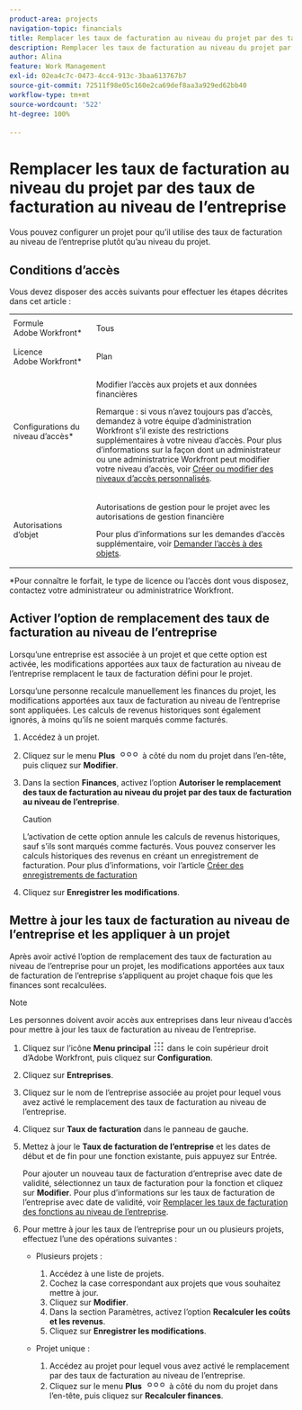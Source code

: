 ```yaml
---
product-area: projects
navigation-topic: financials
title: Remplacer les taux de facturation au niveau du projet par des taux de facturation au niveau de l’entreprise
description: Remplacer les taux de facturation au niveau du projet par des taux de facturation au niveau de l’entreprise
author: Alina
feature: Work Management
exl-id: 02ea4c7c-0473-4cc4-913c-3baa613767b7
source-git-commit: 72511f98e05c160e2ca69def8aa3a929ed62bb40
workflow-type: tm+mt
source-wordcount: '522'
ht-degree: 100%

---
```


# Remplacer les taux de facturation au niveau du projet par des taux de facturation au niveau de l’entreprise

<!--
<p data-mc-conditions="QuicksilverOrClassic.Draft mode">(NOTE: THIS IS LINKED TO THE UI IN THE EDIT PROJECT MODAL)</p>
-->

Vous pouvez configurer un projet pour qu’il utilise des taux de facturation au niveau de l’entreprise plutôt qu’au niveau du projet.

## Conditions d’accès

Vous devez disposer des accès suivants pour effectuer les étapes décrites dans cet article :

<table style="table-layout:auto"> 
 <col> 
 <col> 
 <tbody> 
  <tr> 
   <td role="rowheader">Formule Adobe Workfront*</td> 
   <td> <p>Tous</p> </td> 
  </tr> 
  <tr> 
   <td role="rowheader">Licence Adobe Workfront*</td> 
   <td> <p>Plan </p> </td> 
  </tr> 
  <tr> 
   <td role="rowheader">Configurations du niveau d’accès*</td> 
   <td> <p>Modifier l’accès aux projets et aux données financières</p> <p>Remarque : si vous n’avez toujours pas d’accès, demandez à votre équipe d’administration Workfront s’il existe des restrictions supplémentaires à votre niveau d’accès. Pour plus d’informations sur la façon dont un administrateur ou une administratrice Workfront peut modifier votre niveau d’accès, voir <a href="../../../administration-and-setup/add-users/configure-and-grant-access/create-modify-access-levels.md" class="MCXref xref">Créer ou modifier des niveaux d’accès personnalisés</a>.</p> </td> 
  </tr> 
  <tr> 
   <td role="rowheader">Autorisations d’objet</td> 
   <td> <p>Autorisations de gestion pour le projet avec les autorisations de gestion financière</p> <p>Pour plus d’informations sur les demandes d’accès supplémentaire, voir <a href="../../../workfront-basics/grant-and-request-access-to-objects/request-access.md" class="MCXref xref">Demander l’accès à des objets</a>.</p> </td> 
  </tr> 
 </tbody> 
</table>

&#42;Pour connaître le forfait, le type de licence ou l’accès dont vous disposez, contactez votre administrateur ou administratrice Workfront.

## Activer l’option de remplacement des taux de facturation au niveau de l’entreprise

Lorsqu’une entreprise est associée à un projet et que cette option est activée, les modifications apportées aux taux de facturation au niveau de l’entreprise remplacent le taux de facturation défini pour le projet.

Lorsqu’une personne recalcule manuellement les finances du projet, les modifications apportées aux taux de facturation au niveau de l’entreprise sont appliquées. Les calculs de revenus historiques sont également ignorés, à moins qu’ils ne soient marqués comme facturés.

1. Accédez à un projet.
1. Cliquez sur le menu **Plus** ![](assets/qs-more-icon-on-an-object.png) à côté du nom du projet dans l’en-tête, puis cliquez sur **Modifier**.
1. Dans la section **Finances**, activez l’option **Autoriser le remplacement des taux de facturation au niveau du projet par des taux de facturation au niveau de l’entreprise**.

   >[!CAUTION]
   >
   >L’activation de cette option annule les calculs de revenus historiques, sauf s’ils sont marqués comme facturés. Vous pouvez conserver les calculs historiques des revenus en créant un enregistrement de facturation. Pour plus d’informations, voir l’article [Créer des enregistrements de facturation](../../../manage-work/projects/project-finances/create-billing-records.md)

1. Cliquez sur **Enregistrer les modifications**.

## Mettre à jour les taux de facturation au niveau de l’entreprise et les appliquer à un projet

Après avoir activé l’option de remplacement des taux de facturation au niveau de l’entreprise pour un projet, les modifications apportées aux taux de facturation de l’entreprise s’appliquent au projet chaque fois que les finances sont recalculées.

>[!NOTE]
>
>Les personnes doivent avoir accès aux entreprises dans leur niveau d’accès pour mettre à jour les taux de facturation au niveau de l’entreprise.

1. Cliquez sur l’icône **Menu principal** ![](assets/main-menu-icon.png) dans le coin supérieur droit d’Adobe Workfront, puis cliquez sur **Configuration**.
1. Cliquez sur **Entreprises**.
1. Cliquez sur le nom de l’entreprise associée au projet pour lequel vous avez activé le remplacement des taux de facturation au niveau de l’entreprise.
1. Cliquez sur **Taux de facturation** dans le panneau de gauche.
1. Mettez à jour le **Taux de facturation de l’entreprise** et les dates de début et de fin pour une fonction existante, puis appuyez sur Entrée.

   Pour ajouter un nouveau taux de facturation d’entreprise avec date de validité, sélectionnez un taux de facturation pour la fonction et cliquez sur **Modifier**. Pour plus d’informations sur les taux de facturation de l’entreprise avec date de validité, voir [Remplacer les taux de facturation des fonctions au niveau de l’entreprise](/help/quicksilver/administration-and-setup/set-up-workfront/organizational-setup/override-job-role-billing-rates-company-level.md).

1. Pour mettre à jour les taux de l’entreprise pour un ou plusieurs projets, effectuez l’une des opérations suivantes :

   * Plusieurs projets :

      1. Accédez à une liste de projets.
      1. Cochez la case correspondant aux projets que vous souhaitez mettre à jour.
      1. Cliquez sur **Modifier**.
      1. Dans la section Paramètres, activez l’option **Recalculer les coûts et les revenus**.
      1. Cliquez sur **Enregistrer les modifications**.

   * Projet unique :

      1. Accédez au projet pour lequel vous avez activé le remplacement par des taux de facturation au niveau de l’entreprise.
      1. Cliquez sur le menu **Plus** ![](assets/qs-more-icon-on-an-object.png) à côté du nom du projet dans l’en-tête, puis cliquez sur **Recalculer finances**.
